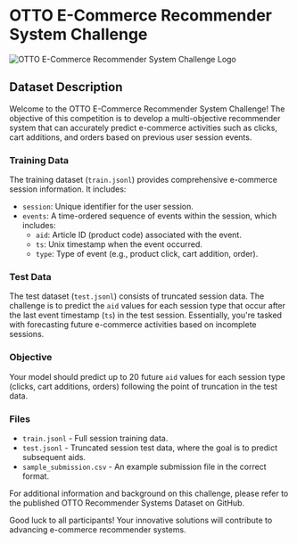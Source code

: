 # OTTO E-Commerce Recommender System Challenge

![OTTO E-Commerce Recommender System Challenge Logo]([/mnt/data/image.png](https://storage.googleapis.com/kaggle-organizations/3827/thumbnail.png))

## Dataset Description

Welcome to the OTTO E-Commerce Recommender System Challenge! The objective of this competition is to develop a multi-objective recommender system that can accurately predict e-commerce activities such as clicks, cart additions, and orders based on previous user session events.

### Training Data

The training dataset (`train.jsonl`) provides comprehensive e-commerce session information. It includes:

- `session`: Unique identifier for the user session.
- `events`: A time-ordered sequence of events within the session, which includes:
  - `aid`: Article ID (product code) associated with the event.
  - `ts`: Unix timestamp when the event occurred.
  - `type`: Type of event (e.g., product click, cart addition, order).

### Test Data

The test dataset (`test.jsonl`) consists of truncated session data. The challenge is to predict the `aid` values for each session type that occur after the last event timestamp (`ts`) in the test session. Essentially, you're tasked with forecasting future e-commerce activities based on incomplete sessions.

### Objective

Your model should predict up to 20 future `aid` values for each session type (clicks, cart additions, orders) following the point of truncation in the test data.

### Files

- `train.jsonl` - Full session training data.
- `test.jsonl` - Truncated session test data, where the goal is to predict subsequent aids.
- `sample_submission.csv` - An example submission file in the correct format.

For additional information and background on this challenge, please refer to the published OTTO Recommender Systems Dataset on GitHub.

Good luck to all participants! Your innovative solutions will contribute to advancing e-commerce recommender systems.
